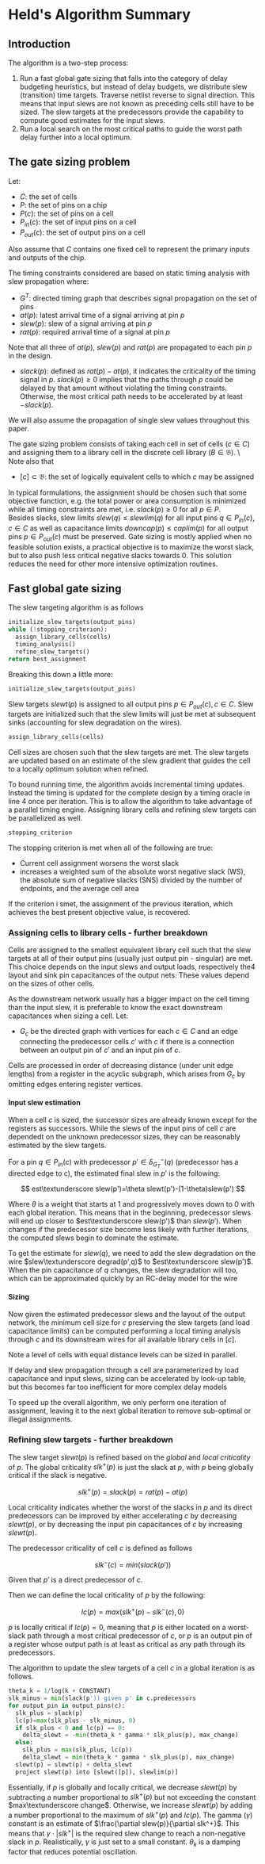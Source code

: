 # Held's Algorithm Summary
## Introduction
The algorithm is a two-step process:
1. Run a fast global gate sizing that falls into the category of delay budgeting heuristics, but instead of delay budgets, we distribute slew (transition) time targets. Traverse netlist reverse to signal direction. This means that input slews are not known as preceding cells still have to be sized. The slew targets at the predecessors provide the capability to compute good estimates for the input slews.
2. Run a local search on the most critical paths to guide the worst path delay further into a local optimum.
## The gate sizing problem
Let:
- $C$: the set of cells
- $P$: the set of pins on a chip
- $P(c)$: the set of pins on a cell
- $P_{in}(c)$: the set of input pins on a cell
- $P_{out}(c)$: the set of output pins on a cell
</a>

Also assume that $C$ contains one fixed cell to represent the primary inputs and outputs of the chip.

The timing constraints considered are based on static timing analysis with slew propagation where:
- $G^T$: directed timing graph that describes signal propagation on the set of pins
- $at(p)$: latest arrival time of a signal arriving at pin $p$
- $slew(p)$: slew of a signal arriving at pin $p$
- $rat(p)$: required arrival time of a signal at pin $p$
</a>

Note that all three of $at(p)$, $slew(p)$ and $rat(p)$ are propagated to each pin $p$ in the design.
- $slack(p)$: defined as $rat(p)-at(p)$, it indicates the criticality of the timing signal in $p$. $slack(p)\geq 0$ implies that the paths through $p$ could be delayed by that amount without violating the timing constraints. Otherwise, the most critical path needs to be accelerated by at least $-slack(p)$.
</a>

We will also assume the propagation of single slew values throughout this paper.

The gate sizing problem consists of taking each cell in set of cells ($c\in C$) and assigning them to a library cell in the discrete cell library ($B\in \mathfrak{B}$). \ Note also that
- $[c] \subset \mathfrak{B}$: the set of logically equivalent cells to which $c$ may be assigned
</a>

In typical formulations, the assignment should be chosen such that some objective function, e.g. the total power or area consumption is minimized while all timing constraints are met, i.e. $slack(p)\geq0$ for all $p\in P$.\
Besides slacks, slew limits $slew(q)\leq slewlim(q)$ for all input pins $q\in P_{in}(c),c\in C$ as well as capacitance limits $downcap(p)\leq caplim(p)$ for all output pins $p\in P_{out}(c)$ must be preserved.
Gate sizing is mostly applied when no feasible solution exists, a practical objective is to maximize the worst slack, but to also push less critical negative slacks towards 0. This solution reduces the need for other more intensive optimization routines.
## Fast global gate sizing
The slew targeting algorithm is as follows
```python
initialize_slew_targets(output_pins)
while (!stopping_criterion):
  assign_library_cells(cells)
  timing_analysis()
  refine_slew_targets()
return best_assignment
```
Breaking this down a little more:

```python
initialize_slew_targets(output_pins)
```

Slew targets $slewt(p)$ is assigned to all output pins $p\in P_{out}(c), c\in C$. Slew targets are initialized such that the slew limits will just be met at subsequent sinks (accounting for slew degradation on the wires).

```python
assign_library_cells(cells)
```

Cell sizes are chosen such that the slew targets are met. The slew targets are updated based on an estimate of the slew gradient that guides the cell to a locally optimum solution when refined.

To bound running time, the algorithm avoids incremental timing updates. Instead the timing is updated for the complete design by a timing oracle in line 4 once per iteration. This is to allow the algorithm to take advantage of a parallel timing engine. Assigning library cells and refining slew targets can be parallelized as well.

```python
stopping_criterion
```

The stopping criterion is met when all of the following are true:
- Current cell assignment worsens the worst slack
- increases a weighted sum of the absolute worst negative slack (WS), the absolute sum of negative slacks (SNS) divided by the number of endpoints, and the average cell area
</a>

If the criterion i smet, the assignment of the previous iteration, which achieves the best present objective value, is recovered.

### Assigning cells to library cells - further breakdown
Cells are assigned to the smallest equivalent library cell such that the slew targets at all of their output pins (usually just output pin - singular) are met. This choice depends on the input slews and output loads, respectively the4 layout and sink pin capacitances of the output nets. These values depend on the sizes of other cells.

As the downstream network usually has a bigger impact on the cell timing than the input slew, it is preferable to know the exact downstream capacitances when sizing a cell. Let:
- $G_c$ be the directed graph with vertices for each $c\in C$ and an edge connecting the predecessor cells $c'$ with $c$ if there is a connection between an output pin of $c'$ and an input pin of $c$.
</a>

Cells are processed in order of decreasing distance (under unit edge lengths) from a register in the acyclic subgraph, which arises from $G_c$ by omitting edges entering register vertices.
#### Input slew estimation
When a cell $c$ is sized, the successor sizes are already known except for the registers as successors. While the slews of the input pins of cell $c$ are dependedt on the unknown predecessor sizes, they can be reasonably estimated by the slew targets.

For a pin $q\in P_{in}(c)$ with predecessor $p'\in\delta^-_{G_T}(q)$ (predecessor has a directed edge to c), the estimated final slew in $p'$ is the following:

$$
est\textunderscore slew(p')=\theta slewt(p')-(1-\theta)slew(p')
$$

Where $\theta$ is a weight that starts at 1 and progressively moves down to 0 with each global iteration. This means that in the beginning, predecessor slews will end up closer to $est\textunderscore slew(p')$ than $slew(p')$. When changes if the predecessor size become less likely with further iterations, the computed slews begin to dominate the estimate.

To get the estimate for $slew(q)$, we need to add the slew degradation on the wire $slew\textunderscore degrad(p',q)$ to $est\textunderscore slew(p')$. When the pin capacitance of $q$ changes, the slew degradation will too, which can be approximated quickly by an RC-delay model for the wire
#### Sizing
Now given the estimated predecessor slews and the layout of the output network, the minimum cell size for $c$ preserving the slew targets (and load capacitance limits) can be computed performing a local timing analysis through $c$ and its downstream wires for all available library cells in $[c]$. 

Note a level of cells with equal distance levels can be sized in parallel.

If delay and slew propagation through a cell are parameterized by load capacitance and input slews, sizing can be accelerated by look-up table, but this becomes far too inefficient for more complex delay models

To speed up the overall algorithm, we only perform one iteration of assignment, leaving it to the next global iteration to remove sub-optimal or illegal assignments.
### Refining slew targets - further breakdown
The slew target $slewt(p)$ is refined based on the *global* and *local criticality* of $p$. The global criticality $slk^+(p)$ is just the slack at $p$, with $p$ being globally critical if the slack is negative.

$$
slk^+(p)=slack(p)=rat(p)-at(p)
$$

Local criticality indicates whether the worst of the slacks in $p$ and its direct predecessors can be improved by either accelerating $c$ by decreasing $slewt(p)$, or by decreasing the input pin capacitances of $c$ by increasing $slewt(p)$.

The predecessor criticality of cell $c$ is defined as follows

$$
slk^-(c)=min(slack(p'))
$$

Given that $p'$ is a direct predecessor of $c$.

Then we can define the local criticality of $p$ by the following:

$$
lc(p)=max(slk^+(p)-slk^-(c), 0)
$$

$p$ is locally critical if $lc(p)=0$, meaning that $p$ is either located on a worst-slack path through a most critical predecessor of $c$, or $p$ is an output pin of a register whose output path is at least as critical as any path through its predecessors.

The algorithm to update the slew targets of a cell $c$ in a global iteration is as follows. 
```python
theta_k = 1/log(k + CONSTANT)
slk_minus = min(slack(p')) given p' in c.predecessors
for output_pin in output_pins(c):
  slk_plus = slack(p)
  lc(p)=max(slk_plus - slk_minus, 0)
  if slk_plus < 0 and lc(p) == 0:
    delta_slewt = -min(theta_k * gamma * slk_plus(p), max_change)
  else:
    slk_plus = max(slk_plus, lc(p))
    delta_slewt = min(theta_k * gamma * slk_plus(p), max_change)
  slewt(p) = slewt(p) + delta_slewt
  project slewt(p) into [slewt([p]), slewlim(p)]
```
Essentially, if $p$ is globally and locally critical, we decrease $slewt(p)$ by subtracting a number proportional to $slk^+(p)$ but not exceeding the constant $max\textunderscore change$. Otherwise, we increase $slewt(p)$ by adding a number proportional to the maximum of $slk^+(p)$ and $lc(p)$. The gamma ($\gamma$) constant is an estimate of $\frac{\partial slew(p)}{\partial slk^+}$. This means that $\gamma\cdot |slk^+|$ is the required slew change to reach a non-negative slack in $p$. Realistically, $\gamma$ is just set to a small constant. $\theta_k$ is a damping factor that reduces potential oscillation.

